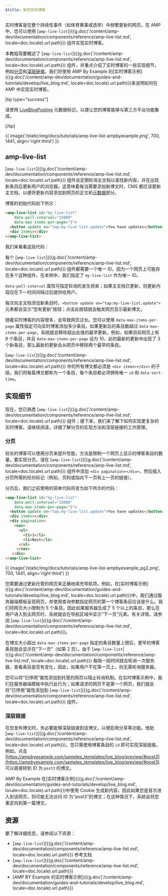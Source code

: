 ```yaml
---
$title: 制作实时博客
---
```


实时博客是在整个持续性事件（如体育赛事或选举）中频繁更新的网页。在 AMP 中，您可以使用 [`amp-live-list`]({{g.doc('/content/amp-dev/documentation/components/reference/amp-live-list.md', locale=doc.locale).url.path}}) 组件实现实时博客。

本教程简要概述了 [`amp-live-list`]({{g.doc('/content/amp-dev/documentation/components/reference/amp-live-list.md', locale=doc.locale).url.path}}) 组件，并重点介绍了实时博客的一些实现细节，例如[分页](#pagination)和[深层链接](#deeplinking)。我们将使用 AMP By Example 的[实时博客示例]({{g.doc('/content/amp-dev/documentation/guides-and-tutorials/develop/live_blog.md', locale=doc.locale).url.path}})来说明如何在 AMP 中实现实时博客。

[tip type="success"]

请使用 [LiveBlogPosting](http://schema.org/LiveBlogPosting) 元数据标记，以便让您的博客能够与第三方平台功能集成。

[/tip]

{{ image('/static/img/docs/tutorials/amp-live-list-ampbyexample.png', 700, 1441, align='right third') }}

## amp-live-list

[`amp-live-list`]({{g.doc('/content/amp-dev/documentation/components/reference/amp-live-list.md', locale=doc.locale).url.path}}) 组件会定期轮询主文档以查找新内容，并在出现新条目后更新用户的浏览器。这意味着每当需要添加新博文时，CMS 都应该更新主文档，以便将更新内容添加到网页的正文和[元数据](https://ampbyexample.com/samples_templates/live_blog/#metadata)部分。

博客的初始代码如下所示：

```html
<amp-live-list id="my-live-list"
    data-poll-interval="15000"
    data-max-items-per-page="5">
  <button update on="tap:my-live-list.update">You have updates</button>
  <div items></div>
</amp-live-list>
```

我们来看看这段代码：

每个 [`amp-live-list`]({{g.doc('/content/amp-dev/documentation/components/reference/amp-live-list.md', locale=doc.locale).url.path}}) 组件都需要一个唯一 ID，因为一个网页上可能存在多个这种组件。在本例中，我们指定了 `my-live-list` 作为唯一 ID。

`data-poll-interval` 属性可指定轮询的发生频率；如果主文档已更新，则更新内容应在下一时间间隔过后提供给用户。

每次向主文档添加新条目时，`<button update on="tap:my-live-list.update">` 元素都会显示“您有更新”按钮；点击此按钮就会触发网页显示最新博文。

随着实时博客的内容增多，会导致网页过长。您可以使用 `data-max-items-per-page` 属性指定可向实时博客添加多少条目。如果更新后的条目数超过 `data-max-items-per-page`，系统就会移除超出此值的最早更新。例如，如果目前网页上有 9 个条目，并且 `data-max-items-per-page` 设为 10，此时最新的更新中出现了 3 个新条目，那么最新的更新会从网页中移除两个最早的条目。

[`amp-live-list`]({{g.doc('/content/amp-dev/documentation/components/reference/amp-live-list.md', locale=doc.locale).url.path}}) 中的所有博文都必须是 `<div items></div>` 的子级。我们将每篇博文都称为一个条目，每个条目都必须拥有唯一 `id` 和 `data-sort-time`。

## 实现细节

现在，您已熟悉 [`amp-live-list`]({{g.doc('/content/amp-dev/documentation/components/reference/amp-live-list.md', locale=doc.locale).url.path}}) 组件；接下来，我们来了解下如何实现更复杂的实时博客。请继续阅读，详细了解分页的实现方法和深层链接的工作原理。

### 分页

较长的博客可以使用分页来提升性能，方法是限制一个网页上显示的博客条目的数量。要实现分页，请在 [`amp-live-list`]({{g.doc('/content/amp-dev/documentation/components/reference/amp-live-list.md', locale=doc.locale).url.path}}) 组件中添加 `<div pagination></div>`，然后插入分页所需的任何标记（例如，页码或指向下一页和上一页的链接）。

分页后，我们之前使用的简单代码将变为如下所示的代码：

```html
<amp-live-list id="my-live-list"
    data-poll-interval="15000"
    data-max-items-per-page="5">
  <button update on="tap:my-live-list.update">You have updates</button>
  <div items></div>
  <div pagination>
    <nav>
      <ul>
        <li>1</li>
        <li>Next</li>
      </ul>
     </nav>
   </div>
</amp-live-list>
```

{{ image('/static/img/docs/tutorials/amp-live-list-ampbyexample_pg2.png', 700, 1441, align='right third') }}

您需要通过更新托管的网页来正确地填充导航项。例如，在[实时博客示例]({{g.doc('/content/amp-dev/documentation/guides-and-tutorials/develop/live_blog.md', locale=doc.locale).url.path}})中，我们通过服务器端模板呈现网页，并使用查询参数指定网页的第一个博客条目应该是什么。我们将网页大小限制为 5 个条目，因此如果服务器生成了 5 个以上的条目，那么在用户进入到主网页时，系统就会在导航区域中显示“下一页”元素。有关详情，请参阅 [`amp-live-list`]({{g.doc('/content/amp-dev/documentation/components/reference/amp-live-list.md', locale=doc.locale).url.path}})。

在博文大小超出 `data-max-items-per-page` 指定的条目数量上限后，更早的博客条目就会显示在“下一页”（如第 2 页）。由于 [`amp-live-list`]({{g.doc('/content/amp-dev/documentation/components/reference/amp-live-list.md', locale=doc.locale).url.path}}) 每隔一段时间就会轮询一次服务器，查看条目是否有变化，因此，如果用户不在第一页上，则无需轮询服务器。

您可以将“已停用”属性添加到托管的网页以阻止轮询机制。在实时博客示例中，我们在服务器端模板中执行此行为；如果请求的网页不是第一个网页，我们就会将“已停用”属性添加到 [`amp-live-list`]({{g.doc('/content/amp-dev/documentation/components/reference/amp-live-list.md', locale=doc.locale).url.path}}) 组件。

### 深层链接

在您发布博文时，务必要能够深层链接到该博文，以便启用分享等功能。借助 [`amp-live-list`]({{g.doc('/content/amp-dev/documentation/components/reference/amp-live-list.md', locale=doc.locale).url.path}})，您只需使用博客条目的 `id` 即可实现深层链接。例如，点击 [https://ampbyexample.com/samples_templates/live_blog/preview/#post3](https://ampbyexample.com/samples_templates/live_blog/preview/#post3) 可以直接转到 ID 为 `post3` 的博文。

AMP By Example 在[实时博客示例]({{g.doc('/content/amp-dev/documentation/guides-and-tutorials/develop/live_blog.md', locale=doc.locale).url.path}})中使用 Cookie 生成新内容，因此如果您是首次进入到该网页，则可能无法访问 ID 为“post3”的博文；在这种情况下，系统会将您重定向到第一篇博文。

## 资源

要了解详细信息，请参阅以下资源：

- [`amp-live-list`]({{g.doc('/content/amp-dev/documentation/components/reference/amp-live-list.md', locale=doc.locale).url.path}}) 参考文档
- [`amp-live-list`]({{g.doc('/content/amp-dev/documentation/components/reference/amp-live-list.md', locale=doc.locale).url.path}})
- [AMP BY Example 的实时博客示例]({{g.doc('/content/amp-dev/documentation/guides-and-tutorials/develop/live_blog.md', locale=doc.locale).url.path}})
